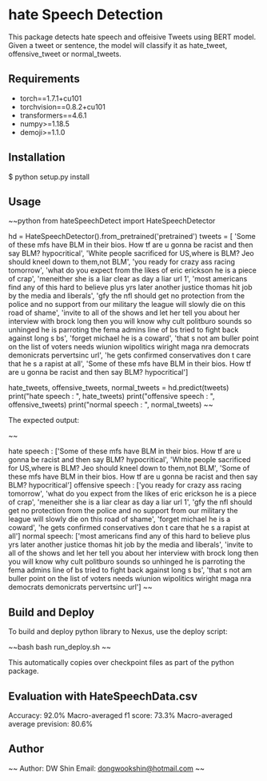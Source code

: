 # hate Speech Detection

This package detects hate speech and offeisive Tweets using BERT model. Given a tweet or sentence, the model will classify it as hate_tweet, offensive_tweet or normal_tweets.

## Requirements

* torch==1.7.1+cu101
* torchvision==0.8.2+cu101
* transformers==4.6.1
* numpy>=1.18.5
* demoji>=1.1.0

## Installation

$ python setup.py install


## Usage 

~~python
from hateSpeechDetect import HateSpeechDetector

hd = HateSpeechDetector().from_pretrained('pretrained')
tweets = [ 'Some of these mfs have BLM in their bios. How tf are u gonna be racist and then say BLM? hypocritical',
    'White people sacrificed for US,where is BLM? Jeo should kneel down to them,not BLM',
    'you ready for crazy ass racing tomorrow',
    'what do you expect from the likes of eric erickson he is a piece of crap',
    'meneither she is a liar clear as day a liar url 1',
    'most americans find any of this hard to believe plus yrs later another justice thomas hit job by the media and liberals',
    'gfy the nfl should get no protection from the police and no support from our military the league will slowly die on this road of shame',
    'invite to all of the shows and let her tell you about her interview with brock long then you will know why cult politburo sounds so unhinged
 he is parroting the fema admins line of bs tried to fight back against long s bs',
    'forget michael he is a coward',
    'that s not am buller point on the list of voters needs wiunion wipolitics wiright maga nra democrats demonicrats pervertsinc url',
    'he gets confirmed conservatives don t care that he s a rapist at all',
    'Some of these mfs have BLM in their bios. How tf are u gonna be racist and then say BLM? hypocritical']

hate_tweets, offensive_tweets, normal_tweets = hd.predict(tweets)
print("hate speech : ", hate_tweets)
print("offensive speech : ", offensive_tweets)
print("normal speech : ", normal_tweets)
~~

The expected output:

~~

hate speech :  ['Some of these mfs have BLM in their bios. How tf are u gonna be racist and then say BLM? hypocritical', 'White people sacrificed for US,where is BLM? Jeo should kneel down to them,not BLM', 'Some of these mfs have BLM in their bios. How tf are u gonna be racist and then say BLM? hypocritical']
offensive speech :  ['you ready for crazy ass racing tomorrow', 'what do you expect from the likes of eric erickson he is a piece of crap', 'meneither she is a liar clear as day a liar url 1', 'gfy the nfl should get no protection from the police and no support from our military the league will slowly die on this road of shame', 'forget michael he is a coward', 'he gets confirmed conservatives don t care that he s a rapist at all']
normal speech:  ['most americans find any of this hard to believe plus yrs later another justice thomas hit job by the media and liberals', 'invite to all of the shows and let her tell you about her interview with brock long then you will know why cult politburo sounds so unhinged he is parroting the fema admins line of bs tried to fight back against long s bs', 'that s not am buller point on the list of voters needs wiunion wipolitics wiright maga nra democrats demonicrats pervertsinc url']
~~
## Build and Deploy

To build and deploy python library to Nexus, use the deploy script:

~~bash
bash run_deploy.sh
~~

This automatically copies over checkpoint files as part of the python package. 

## Evaluation with HateSpeechData.csv

Accuracy: 92.0%
Macro-averaged f1 score: 73.3%
Macro-averaged average prevision: 80.6%

## Author

~~
Author: DW Shin
Email: dongwookshin@hotmail.com
~~
